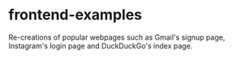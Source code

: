 # frontend-examples
Re-creations of popular webpages such as Gmail's signup page, Instagram's login page and DuckDuckGo's index page.
